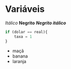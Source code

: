 # Variáveis

*Itálico*
**Negrito**
***Negrito itálico***
```javascript
if (dolar == real){
    taxa = 1
}
```
- maçã
- banana
- laranja

